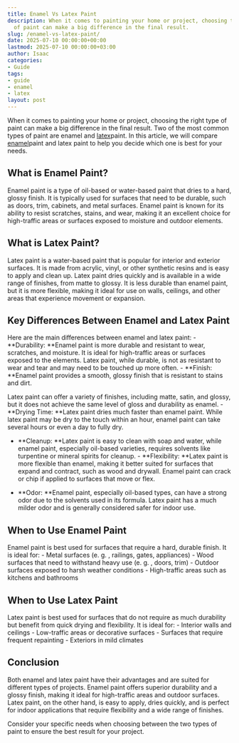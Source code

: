 ```yaml
---
title: Enamel Vs Latex Paint
description: When it comes to painting your home or project, choosing the right type
  of paint can make a big difference in the final result.
slug: /enamel-vs-latex-paint/
date: 2025-07-10 00:00:00+00:00
lastmod: 2025-07-10 00:00:00+03:00
author: Isaac
categories:
- Guide
tags:
- guide
- enamel
- latex
layout: post
---
```

When it comes to painting your home or project, choosing the right type of paint can make a big difference in the final result. Two of the most common types of paint are enamel and [latex](https://pestpolicy.com/best-paint-brushes-for-latex-paint/)paint. In this article, we will compare [enamel](https://pestpolicy.com/how-to-thin-enamel-paint/)paint and latex paint to help you decide which one is best for your needs.

##  What is Enamel Paint?

Enamel paint is a type of oil-based or water-based paint that dries to a hard, glossy finish. It is typically used for surfaces that need to be durable, such as doors, trim, cabinets, and metal surfaces. Enamel paint is known for its ability to resist scratches, stains, and wear, making it an excellent choice for high-traffic areas or surfaces exposed to moisture and outdoor elements.

##  What is Latex Paint?

Latex paint is a water-based paint that is popular for interior and exterior surfaces. It is made from acrylic, vinyl, or other synthetic resins and is easy to apply and clean up. Latex paint dries quickly and is available in a wide range of finishes, from matte to glossy. It is less durable than enamel paint, but it is more flexible, making it ideal for use on walls, ceilings, and other areas that experience movement or expansion.

##  Key Differences Between Enamel and Latex Paint

Here are the main differences between enamel and latex paint: - **Durability: **Enamel paint is more durable and resistant to wear, scratches, and moisture. It is ideal for high-traffic areas or surfaces exposed to the elements. Latex paint, while durable, is not as resistant to wear and tear and may need to be touched up more often. - **Finish: **Enamel paint provides a smooth, glossy finish that is resistant to stains and dirt.

Latex paint can offer a variety of finishes, including matte, satin, and glossy, but it does not achieve the same level of gloss and durability as enamel. - **Drying Time: **Latex paint dries much faster than enamel paint. While latex paint may be dry to the touch within an hour, enamel paint can take several hours or even a day to fully dry.

- **Cleanup: **Latex paint is easy to clean with soap and water, while enamel paint, especially oil-based varieties, requires solvents like turpentine or mineral spirits for cleanup. - **Flexibility: **Latex paint is more flexible than enamel, making it better suited for surfaces that expand and contract, such as wood and drywall. Enamel paint can crack or chip if applied to surfaces that move or flex.

- **Odor: **Enamel paint, especially oil-based types, can have a strong odor due to the solvents used in its formula. Latex paint has a much milder odor and is generally considered safer for indoor use.

##  When to Use Enamel Paint

Enamel paint is best used for surfaces that require a hard, durable finish. It is ideal for: - Metal surfaces (e. g. , railings, gates, appliances) - Wood surfaces that need to withstand heavy use (e. g. , doors, trim) - Outdoor surfaces exposed to harsh weather conditions - High-traffic areas such as kitchens and bathrooms

##  When to Use Latex Paint

Latex paint is best used for surfaces that do not require as much durability but benefit from quick drying and flexibility. It is ideal for: - Interior walls and ceilings - Low-traffic areas or decorative surfaces - Surfaces that require frequent repainting - Exteriors in mild climates

##  Conclusion

Both enamel and latex paint have their advantages and are suited for different types of projects. Enamel paint offers superior durability and a glossy finish, making it ideal for high-traffic areas and outdoor surfaces. Latex paint, on the other hand, is easy to apply, dries quickly, and is perfect for indoor applications that require flexibility and a wide range of finishes.

Consider your specific needs when choosing between the two types of paint to ensure the best result for your project.
